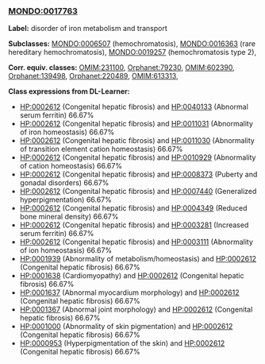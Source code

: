 
### [MONDO:0017763](http://purl.obolibrary.org/obo/MONDO_0017763)
**Label:** disorder of iron metabolism and transport

**Subclasses:** [MONDO:0006507](http://purl.obolibrary.org/obo/MONDO_0006507) (hemochromatosis), [MONDO:0016363](http://purl.obolibrary.org/obo/MONDO_0016363) (rare hereditary hemochromatosis), [MONDO:0019257](http://purl.obolibrary.org/obo/MONDO_0019257) (hemochromatosis type 2), 

**Corr. equiv. classes:** [OMIM:231100](http://purl.obolibrary.org/obo/OMIM_231100), [Orphanet:79230](http://www.orpha.net/ORDO/Orphanet_79230), [OMIM:602390](http://purl.obolibrary.org/obo/OMIM_602390), [Orphanet:139498](http://www.orpha.net/ORDO/Orphanet_139498), [Orphanet:220489](http://www.orpha.net/ORDO/Orphanet_220489), [OMIM:613313](http://purl.obolibrary.org/obo/OMIM_613313), 

**Class expressions from DL-Learner:**

- [HP:0002612](http://purl.obolibrary.org/obo/HP_0002612) (Congenital hepatic fibrosis) and [HP:0040133](http://purl.obolibrary.org/obo/HP_0040133) (Abnormal serum ferritin) 66.67%
- [HP:0002612](http://purl.obolibrary.org/obo/HP_0002612) (Congenital hepatic fibrosis) and [HP:0011031](http://purl.obolibrary.org/obo/HP_0011031) (Abnormality of iron homeostasis) 66.67%
- [HP:0002612](http://purl.obolibrary.org/obo/HP_0002612) (Congenital hepatic fibrosis) and [HP:0011030](http://purl.obolibrary.org/obo/HP_0011030) (Abnormality of transition element cation homeostasis) 66.67%
- [HP:0002612](http://purl.obolibrary.org/obo/HP_0002612) (Congenital hepatic fibrosis) and [HP:0010929](http://purl.obolibrary.org/obo/HP_0010929) (Abnormality of cation homeostasis) 66.67%
- [HP:0002612](http://purl.obolibrary.org/obo/HP_0002612) (Congenital hepatic fibrosis) and [HP:0008373](http://purl.obolibrary.org/obo/HP_0008373) (Puberty and gonadal disorders) 66.67%
- [HP:0002612](http://purl.obolibrary.org/obo/HP_0002612) (Congenital hepatic fibrosis) and [HP:0007440](http://purl.obolibrary.org/obo/HP_0007440) (Generalized hyperpigmentation) 66.67%
- [HP:0002612](http://purl.obolibrary.org/obo/HP_0002612) (Congenital hepatic fibrosis) and [HP:0004349](http://purl.obolibrary.org/obo/HP_0004349) (Reduced bone mineral density) 66.67%
- [HP:0002612](http://purl.obolibrary.org/obo/HP_0002612) (Congenital hepatic fibrosis) and [HP:0003281](http://purl.obolibrary.org/obo/HP_0003281) (Increased serum ferritin) 66.67%
- [HP:0002612](http://purl.obolibrary.org/obo/HP_0002612) (Congenital hepatic fibrosis) and [HP:0003111](http://purl.obolibrary.org/obo/HP_0003111) (Abnormality of ion homeostasis) 66.67%
- [HP:0001939](http://purl.obolibrary.org/obo/HP_0001939) (Abnormality of metabolism/homeostasis) and [HP:0002612](http://purl.obolibrary.org/obo/HP_0002612) (Congenital hepatic fibrosis) 66.67%
- [HP:0001638](http://purl.obolibrary.org/obo/HP_0001638) (Cardiomyopathy) and [HP:0002612](http://purl.obolibrary.org/obo/HP_0002612) (Congenital hepatic fibrosis) 66.67%
- [HP:0001637](http://purl.obolibrary.org/obo/HP_0001637) (Abnormal myocardium morphology) and [HP:0002612](http://purl.obolibrary.org/obo/HP_0002612) (Congenital hepatic fibrosis) 66.67%
- [HP:0001367](http://purl.obolibrary.org/obo/HP_0001367) (Abnormal joint morphology) and [HP:0002612](http://purl.obolibrary.org/obo/HP_0002612) (Congenital hepatic fibrosis) 66.67%
- [HP:0001000](http://purl.obolibrary.org/obo/HP_0001000) (Abnormality of skin pigmentation) and [HP:0002612](http://purl.obolibrary.org/obo/HP_0002612) (Congenital hepatic fibrosis) 66.67%
- [HP:0000953](http://purl.obolibrary.org/obo/HP_0000953) (Hyperpigmentation of the skin) and [HP:0002612](http://purl.obolibrary.org/obo/HP_0002612) (Congenital hepatic fibrosis) 66.67%


